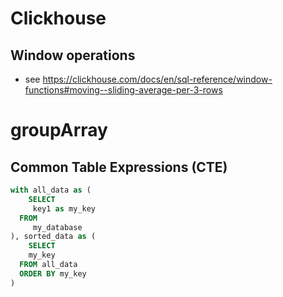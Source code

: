 # Clickhouse





## Window operations

- see https://clickhouse.com/docs/en/sql-reference/window-functions#moving--sliding-average-per-3-rows





# groupArray











## Common Table Expressions (CTE)



```sql
with all_data as (
	SELECT
     key1 as my_key
  FROM
     my_database
), sorted_data as (
	SELECT
    my_key
  FROM all_data
  ORDER BY my_key
)
```

